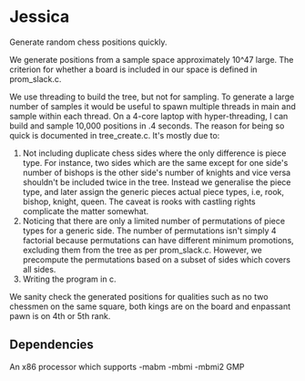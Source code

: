 # Jessica
Generate random chess positions quickly.

We generate positions from a sample space approximately 10^47 large. The criterion for whether a board is included in our space is defined in prom_slack.c.

We use threading to build the tree, but not for sampling. To generate a large number of samples it would be useful to spawn multiple threads in main and sample within each thread. On a 4-core laptop with hyper-threading, I can build and sample 10,000 positions in .4 seconds. The reason for being so quick is documented in tree_create.c. It's mostly due to:
1. Not including duplicate chess sides where the only difference is piece type. For instance, two sides which are the same except for one side's number of bishops is the other side's number of knights and vice versa shouldn't be included twice in the tree. Instead we generalise the piece type, and later assign the generic pieces actual piece types, i.e, rook, bishop, knight, queen. The caveat is rooks with castling rights complicate the matter somewhat.
2. Noticing that there are only a limited number of permutations of piece types for a generic side. The number of permutations isn't simply 4 factorial because permutations can have different minimum promotions, excluding them from the tree as per prom_slack.c. However, we precompute the permutations based on a subset of sides which covers all sides.
3. Writing the program in c.

We sanity check the generated positions for qualities such as no two chessmen on the same square, both kings are on the board and enpassant pawn is on 4th or 5th rank.

## Dependencies
An x86 processor which supports -mabm -mbmi -mbmi2
GMP
